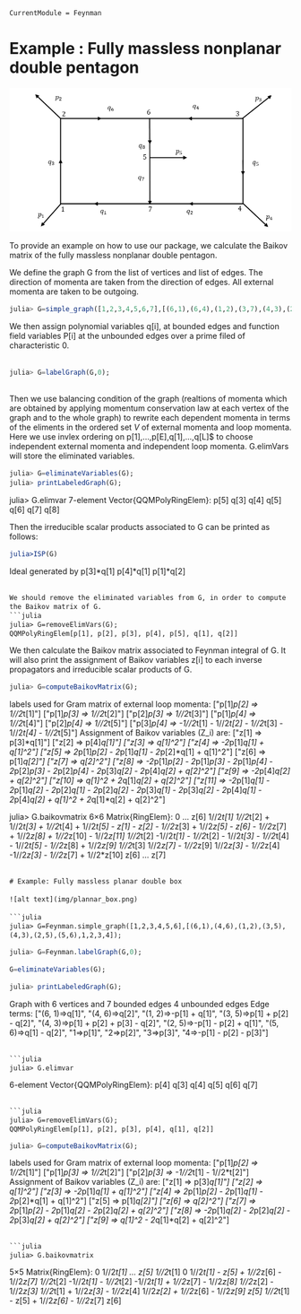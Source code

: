 ```@meta
CurrentModule = Feynman
```
# Example : Fully massless nonplanar double pentagon

![alt text](img/non_plannar_double_pentagon.png)

To provide an example on how to use our package, we calculate the Baikov matrix of the fully massless nonplanar double pentagon. 

We define the graph G from the list of vertices and list of edges. The direction of momenta are taken from the direction  of edges. All external momenta are taken to be outgoing.

```julia
julia> G=simple_graph([1,2,3,4,5,6,7],[(6,1),(6,4),(1,2),(3,7),(4,3),(2,7),(5,6),(7,5),1,2,3,4,5]);
```

We then assign polynomial variables q[i],  at bounded edges and function field variables P[i] at the unbounded edges over a prime filed of characteristic 0.

```julia

julia> G=labelGraph(G,0);



```

Then we use balancing condition of the graph (realtions of momenta which are obtained by applying momentum conservation law at each vertex of the graph and to the whole graph) to rewrite each dependent momenta in terms of the eliments in the ordered set $V$ of external momenta and loop momenta. Here we use invlex ordering on p[1],...,p[E],q[1],...,q[L]$ to choose independent external momenta and independent loop momenta. G.elimVars will store the eliminated variables.

```julia
julia> G=eliminateVariables(G);
julia> printLabeledGraph(G);
```
julia> G.elimvar
7-element Vector{QQMPolyRingElem}:
 p[5]
 q[3]
 q[4]
 q[5]
 q[6]
 q[7]
 q[8]

Then the irreducible scalar products associated to G can be printed as follows:

```julia
julia>ISP(G)
```
Ideal generated by
  p[3]*q[1]
  p[4]*q[1]
  p[1]*q[2]
```

We should remove the eliminated variables from G, in order to compute the Baikov matrix of G.
```julia
julia> G=removeElimVars(G);
QQMPolyRingElem[p[1], p[2], p[3], p[4], p[5], q[1], q[2]]
```


We then calculate the Baikov matrix associated to Feynman integral of G. It will also print the assignment of Baikov variables z[i] to each inverse propagators and irreducible scalar products of G.

```julia
julia> G=computeBaikovMatrix(G);
```
labels used for Gram matrix of external loop momenta:
["p[1]*p[2] => 1//2*t[1]"]
["p[1]*p[3] => 1//2*t[2]"]
["p[2]*p[3] => 1//2*t[3]"]
["p[1]*p[4] => 1//2*t[4]"]
["p[2]*p[4] => 1//2*t[5]"]
["p[3]*p[4] => -1//2*t[1] - 1//2*t[2] - 1//2*t[3] - 1//2*t[4] - 1//2*t[5]"]
Assignment of Baikov variables (Z_i) are:
["z[1] => p[3]*q[1]"]
["z[2] => p[4]*q[1]"]
["z[3] => q[1]^2"]
["z[4] => -2*p[1]*q[1] + q[1]^2"]
["z[5] => 2*p[1]*p[2] - 2*p[1]*q[1] - 2*p[2]*q[1] + q[1]^2"]
["z[6] => p[1]*q[2]"]
["z[7] => q[2]^2"]
["z[8] => -2*p[1]*p[2] - 2*p[1]*p[3] - 2*p[1]*p[4] - 2*p[2]*p[3] - 2*p[2]*p[4] - 2*p[3]*q[2] - 2*p[4]*q[2] + q[2]^2"]
["z[9] => -2*p[4]*q[2] + q[2]^2"]
["z[10] => q[1]^2 + 2*q[1]*q[2] + q[2]^2"]
["z[11] => -2*p[1]*q[1] - 2*p[1]*q[2] - 2*p[2]*q[1] - 2*p[2]*q[2] - 2*p[3]*q[1] - 2*p[3]*q[2] - 2*p[4]*q[1] - 2*p[4]*q[2] + q[1]^2 + 2*q[1]*q[2] + q[2]^2"]

julia> G.baikovmatrix
6×6 Matrix{RingElem}:
 0                      …  z[6]
 1//2*t[1]                 1//2*t[2] + 1//2*t[3] + 1//2*t[4] + 1//2*t[5] - z[1] - z[2] - 1//2*z[3] + 1//2*z[5] - z[6] - 1//2*z[7] + 1//2*z[8] + 1//2*z[10] - 1//2*z[11]
 1//2*t[2]                 -1//2*t[1] - 1//2*t[2] - 1//2*t[3] - 1//2*t[4] - 1//2*t[5] - 1//2*z[8] + 1//2*z[9]
 1//2*t[3]                 1//2*z[7] - 1//2*z[9]
 1//2*z[3] - 1//2*z[4]     -1//2*z[3] - 1//2*z[7] + 1//2*z[10]
 z[6]                   …  z[7]
```

# Example: Fully massless planar double box 

![alt text](img/plannar_box.png)

```julia
julia> G=Feynman.simple_graph([1,2,3,4,5,6],[(6,1),(4,6),(1,2),(3,5),(4,3),(2,5),(5,6),1,2,3,4]);
```

```julia
julia> G=Feynman.labelGraph(G,0);
```

```julia
G=eliminateVariables(G);
```

```julia
julia> printLabeledGraph(G);
````
Graph with 6 vertices and 7 bounded edges 4 unbounded edges
Edge terms:
["(6, 1)=>q[1]", "(4, 6)=>q[2]", "(1, 2)=>-p[1] + q[1]", "(3, 5)=>p[1] + p[2] - q[2]", "(4, 3)=>p[1] + p[2] + p[3] - q[2]", "(2, 5)=>-p[1] - p[2] + q[1]", "(5, 6)=>q[1] - q[2]", "1=>p[1]", "2=>p[2]", "3=>p[3]", "4=>-p[1] - p[2] - p[3]"]
```

```julia
julia> G.elimvar
````
6-element Vector{QQMPolyRingElem}:
 p[4]
 q[3]
 q[4]
 q[5]
 q[6]
 q[7]
```

```julia
julia> G=removeElimVars(G);
QQMPolyRingElem[p[1], p[2], p[3], p[4], q[1], q[2]]
```

```julia
julia> G=computeBaikovMatrix(G);
```
labels used for Gram matrix of external loop momenta:
["p[1]*p[2] => 1//2*t[1]"]
["p[1]*p[3] => 1//2*t[2]"]
["p[2]*p[3] => -1//2*t[1] - 1//2*t[2]"]
Assignment of Baikov variables (Z_i) are:
["z[1] => p[3]*q[1]"]
["z[2] => q[1]^2"]
["z[3] => -2*p[1]*q[1] + q[1]^2"]
["z[4] => 2*p[1]*p[2] - 2*p[1]*q[1] - 2*p[2]*q[1] + q[1]^2"]
["z[5] => p[1]*q[2]"]
["z[6] => q[2]^2"]
["z[7] => 2*p[1]*p[2] - 2*p[1]*q[2] - 2*p[2]*q[2] + q[2]^2"]
["z[8] => -2*p[1]*q[2] - 2*p[2]*q[2] - 2*p[3]*q[2] + q[2]^2"]
["z[9] => q[1]^2 - 2*q[1]*q[2] + q[2]^2"]
```

```julia
julia> G.baikovmatrix
```
5×5 Matrix{RingElem}:
 0                      1//2*t[1]                                 …  z[5]
 1//2*t[1]              0                                            1//2*t[1] - z[5] + 1//2*z[6] - 1//2*z[7]
 1//2*t[2]              -1//2*t[1] - 1//2*t[2]                       -1//2*t[1] + 1//2*z[7] - 1//2*z[8]
 1//2*z[2] - 1//2*z[3]  1//2*t[1] + 1//2*z[3] - 1//2*z[4]            1//2*z[2] + 1//2*z[6] - 1//2*z[9]
 z[5]                   1//2*t[1] - z[5] + 1//2*z[6] - 1//2*z[7]     z[6]

```